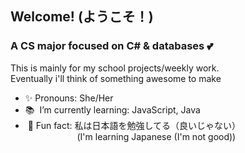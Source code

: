 ## Welcome! (ようこそ！)

### A CS major focused on C# & databases 💕
This is mainly for my school projects/weekly work. 
<br>Eventually i'll think of something awesome to make
- ✨ Pronouns: She/Her
- 📚 &nbsp;I’m currently learning: JavaScript, Java
- &nbsp;🎈 Fun fact: 私は日本語を勉強してる（良いじゃない）
<br>&nbsp;&nbsp;&nbsp;&nbsp;&nbsp;&nbsp;&nbsp;&nbsp;&nbsp;&nbsp;&nbsp;&nbsp;&nbsp;&nbsp;&nbsp;&nbsp;&nbsp;&nbsp;&nbsp;&nbsp;&nbsp;(I'm learning Japanese (I'm not good))
